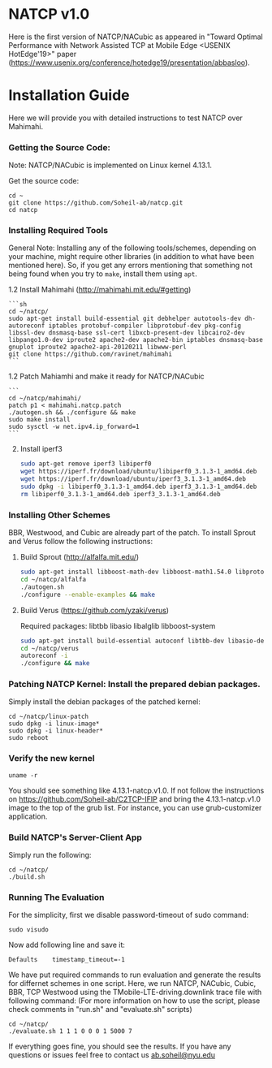# NATCP v1.0

Here is the first version of NATCP/NACubic as appeared in "Toward Optimal Performance with Network Assisted TCP at Mobile Edge <USENIX HotEdge'19>" paper (https://www.usenix.org/conference/hotedge19/presentation/abbasloo). 

Installation Guide
==================

Here we will provide you with detailed instructions to test NATCP over Mahimahi.

### Getting the Source Code:

Note: NATCP/NACubic is implemented on Linux kernel 4.13.1. 

Get the source code:

	cd ~
    git clone https://github.com/Soheil-ab/natcp.git
	cd natcp

### Installing Required Tools

General Note: Installing any of the following tools/schemes, depending on your machine, might require other libraries (in addition to what have been mentioned here). So, if you get any errors mentioning that something not being found when you try to `make`, install them using `apt`.

1.2 Install Mahimahi (http://mahimahi.mit.edu/#getting)

	```sh  
	cd ~/natcp/
	sudo apt-get install build-essential git debhelper autotools-dev dh-autoreconf iptables protobuf-compiler libprotobuf-dev pkg-config libssl-dev dnsmasq-base ssl-cert libxcb-present-dev libcairo2-dev libpango1.0-dev iproute2 apache2-dev apache2-bin iptables dnsmasq-base gnuplot iproute2 apache2-api-20120211 libwww-perl
	git clone https://github.com/ravinet/mahimahi 
	```
1.2 Patch Mahiamhi and make it ready for NATCP/NACubic
    
    ```
	cd ~/natcp/mahimahi/
    patch p1 < mahimahi.natcp.patch
    ./autogen.sh && ./configure && make
    sudo make install
    sudo sysctl -w net.ipv4.ip_forward=1
    ```

2. Install iperf3

	```sh
    sudo apt-get remove iperf3 libiperf0
    wget https://iperf.fr/download/ubuntu/libiperf0_3.1.3-1_amd64.deb
    wget https://iperf.fr/download/ubuntu/iperf3_3.1.3-1_amd64.deb
    sudo dpkg -i libiperf0_3.1.3-1_amd64.deb iperf3_3.1.3-1_amd64.deb
    rm libiperf0_3.1.3-1_amd64.deb iperf3_3.1.3-1_amd64.deb
	```

### Installing Other Schemes 

BBR, Westwood, and Cubic are already part of the patch. To install Sprout and Verus follow the following instructions: 

1. Build Sprout (http://alfalfa.mit.edu/)

	```sh  
	sudo apt-get install libboost-math-dev libboost-math1.54.0 libprotobuf8 libprotobuf-dev 
	cd ~/natcp/alfalfa
	./autogen.sh
	./configure --enable-examples && make	
	```

2. Build Verus (https://github.com/yzaki/verus)

	Required packages: libtbb libasio libalglib libboost-system

	```sh
	sudo apt-get install build-essential autoconf libtbb-dev libasio-dev libalglib-dev libboost-system-dev
	cd ~/natcp/verus
	autoreconf -i
	./configure && make
	```

### Patching NATCP Kernel: Install the prepared debian packages.

Simply install the debian packages of the patched kernel:

    cd ~/natcp/linux-patch
    sudo dpkg -i linux-image*
    sudo dpkg -i linux-header*
    sudo reboot 
 
### Verify the new kernel

	uname -r

You should see something like 4.13.1-natcp.v1.0. If not follow the instructions on https://github.com/Soheil-ab/C2TCP-IFIP and bring the 4.13.1-natcp.v1.0 image to the top of the grub list. For instance, you can use grub-customizer application.
	
### Build NATCP's Server-Client App
Simply run the following:

    cd ~/natcp/
    ./build.sh

### Running The Evaluation

For the simplicity, first we disable password-timeout of sudo command:

	sudo visudo

Now add following line and save it:

	Defaults    timestamp_timeout=-1	
	
We have put required commands to run evaluation and generate the results for differnet schemes in one script.
Here, we run NATCP, NACubic, Cubic, BBR, TCP Westwood using the TMobile-LTE-driving.downlink trace file with following command:
(For more information on how to use the script, please check comments in "run.sh" and "evaluate.sh" scripts)

	cd ~/natcp/
	./evaluate.sh 1 1 1 0 0 0 1 5000 7

If everything goes fine, you should see the results.
If you have any questions or issues feel free to contact us <ab.soheil@nyu.edu>

